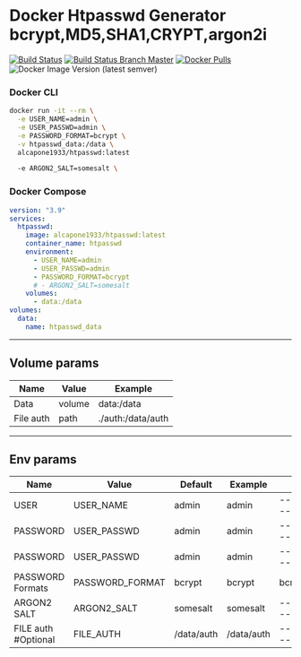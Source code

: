 # Docker Htpasswd Generator bcrypt,MD5,SHA1,CRYPT,argon2i

[![Build Status](https://shields.cosanostra-cloud.de/drone/build/alcapone1933/docker-htpasswd?logo=drone&server=https%3A%2F%2Fdrone.docker-for-life.de)](https://drone.docker-for-life.de/alcapone1933/docker-htpasswd)
[![Build Status Branch Master](https://shields.cosanostra-cloud.de/drone/build/alcapone1933/docker-htpasswd/master?logo=drone&label=build%20%5Bbranch%20master%5D&server=https%3A%2F%2Fdrone.docker-for-life.de)](https://drone.docker-for-life.de/alcapone1933/docker-htpasswd/branches)
[![Docker Pulls](https://shields.cosanostra-cloud.de/docker/pulls/alcapone1933/htpasswd?logo=docker&logoColor=blue)](https://hub.docker.com/r/alcapone1933/htpasswd/tags)
![Docker Image Version (latest semver)](https://shields.cosanostra-cloud.de/docker/v/alcapone1933/htpasswd?sort=semver&logo=docker&logoColor=blue&label=dockerhub%20version)

### Docker CLI

```bash
docker run -it --rm \
  -e USER_NAME=admin \
  -e USER_PASSWD=admin \
  -e PASSWORD_FORMAT=bcrypt \
  -v htpasswd_data:/data \
  alcapone1933/htpasswd:latest

  -e ARGON2_SALT=somesalt \
```

### Docker Compose

```yaml
version: "3.9"
services:
  htpasswd:
    image: alcapone1933/htpasswd:latest
    container_name: htpasswd
    environment:
      - USER_NAME=admin	
      - USER_PASSWD=admin
      - PASSWORD_FORMAT=bcrypt
      # - ARGON2_SALT=somesalt
    volumes:
      - data:/data
volumes:
  data:
    name: htpasswd_data
```

* * *

## Volume params

| Name      | Value   | Example            |
| --------- |-------- | ------------------ |
| Data      | volume  | data:/data         |
| File auth | path    | ./auth:/data/auth  |

* * *

## Env params

| Name                 | Value           | Default     | Example    | FORMAT                        |
| -------------------- | --------------- | ----------- | ---------- | ----------------------------- |
| USER                 | USER_NAME       | admin       | admin      | ----------------------------- |
| PASSWORD             | USER_PASSWD     | admin       | admin      | ----------------------------- |
| PASSWORD             | USER_PASSWD     | admin       | admin      | ----------------------------- |
| PASSWORD Formats     | PASSWORD_FORMAT | bcrypt      | bcrypt     | bcrypt,MD5,SHA1,CRYPT,argon2i |
| ARGON2 SALT          | ARGON2_SALT     | somesalt    | somesalt   | ----------------------------- |
| FILE auth #Optional  | FILE_AUTH       | /data/auth  | /data/auth | ----------------------------- |

